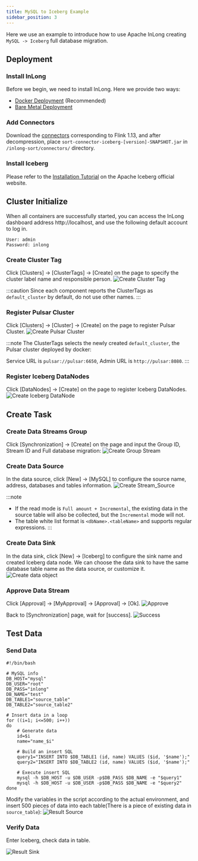 ```yaml
---
title: MySQL to Iceberg Example
sidebar_position: 3
---
```


Here we use an example to introduce how to use Apache InLong creating `MySQL -> Iceberg` full database migration.

## Deployment
### Install InLong

Before we begin, we need to install InLong. Here we provide two ways:
- [Docker Deployment](deployment/docker.md) (Recommended)
- [Bare Metal Deployment](deployment/bare_metal.md)

### Add Connectors
Download the [connectors](https://inlong.apache.org/downloads/) corresponding to Flink 1.13, and after decompression, place `sort-connector-iceberg-[version]-SNAPSHOT.jar` in `/inlong-sort/connectors/` directory.

### Install Iceberg
Please refer to the [Installation Tutorial](https://iceberg.apache.org/hive-quickstart) on the Apache Iceberg official website.

## Cluster Initialize
When all containers are successfully started, you can access the InLong dashboard address http://localhost, and use the following default account to log in.
```
User: admin
Password: inlong
```

### Create Cluster Tag
Click [Clusters] -> [ClusterTags] -> [Create] on the page to specify the cluster label name and responsible person.
![Create Cluster Tag](img/mysql_iceberg/create_cluster_tag.png)

:::caution
Since each component reports the ClusterTags as `default_cluster` by default, do not use other names.
:::

### Register Pulsar Cluster
Click [Clusters] -> [Cluster] -> [Create] on the page to register Pulsar Cluster.
![Create Pulsar Cluster](img/mysql_iceberg/create_pulsar_cluster.png)

:::note
The ClusterTags selects the newly created `default_cluster`, the Pulsar cluster deployed by docker:

Service URL is `pulsar://pulsar:6650`, Admin URL is `http://pulsar:8080`.
:::

### Register Iceberg DataNodes
Click [DataNodes] -> [Create] on the page to register Iceberg DataNodes.
![Create Iceberg DataNode](img/mysql_iceberg/create_iceberg_datanode.png)

## Create Task
### Create Data Streams Group
Click [Synchronization] → [Create] on the page and input the Group ID, Stream ID and Full database migration:
![Create Group Stream](img/mysql_iceberg/create_group_stream.png)

### Create Data Source
In the data source, click [New] → [MySQL] to configure the source name, address, databases and tables information.
![Create Stream_Source](img/mysql_iceberg/create_stream_source.png)

:::note
- If the read mode is `Full amount + Incremental`, the existing data in the source table will also be collected, but the `Incremental` mode will not.
- The table white list format is `<dbName>.<tableName>` and supports regular expressions.
:::

### Create Data Sink
In the data sink, click [New] → [Iceberg] to configure the sink name and created Iceberg data node.
We can choose the data sink to have the same database table name as the data source, or customize it.
![Create data object](img/mysql_iceberg/create_stream_sink.png)

### Approve Data Stream
Click [Approval] -> [MyApproval] -> [Approval] -> [Ok].
![Approve](img/mysql_iceberg/approval.png)

Back to [Synchronization] page, wait for [success].
![Success](img/mysql_iceberg/success.png)

## Test Data
### Send Data
```
#!/bin/bash

# MySQL info
DB_HOST="mysql"
DB_USER="root"
DB_PASS="inlong"
DB_NAME="test"
DB_TABLE1="source_table"
DB_TABLE2="source_table2"

# Insert data in a loop
for ((i=1; i<=500; i++))
do
    # Generate data
    id=$i
    name="name_$i"

    # Build an insert SQL
    query1="INSERT INTO $DB_TABLE1 (id, name) VALUES ($id, '$name');"
    query2="INSERT INTO $DB_TABLE2 (id, name) VALUES ($id, '$name');"

    # Execute insert SQL
    mysql -h $DB_HOST -u $DB_USER -p$DB_PASS $DB_NAME -e "$query1"
    mysql -h $DB_HOST -u $DB_USER -p$DB_PASS $DB_NAME -e "$query2"
done
```

Modify the variables in the script according to the actual environment, and insert 500 pieces of data into each table(There is a piece of existing data in `source_table`):
![Result Source](img/mysql_iceberg/result_mysql.png)

### Verify Data
Enter Iceberg, check data in table.

![Result Sink](img/mysql_iceberg/result_iceberg.png)